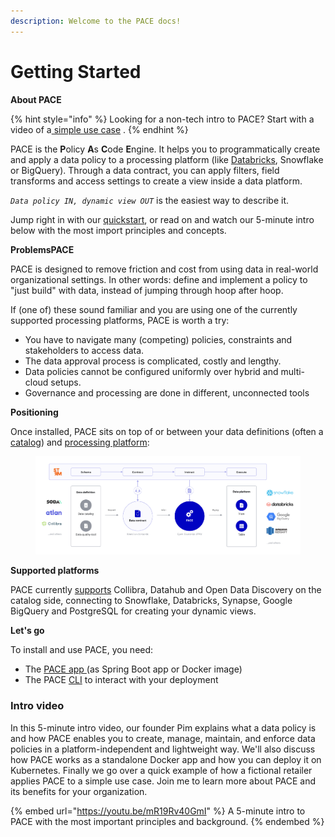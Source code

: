 ```yaml
---
description: Welcome to the PACE docs!
---
```


# Getting Started

**About PACE**

{% hint style="info" %}
Looking for a non-tech intro to PACE? Start with a video of a[ simple use case](readme/example-use-case.md) .
{% endhint %}

PACE is the **P**olicy **A**s **C**ode **E**ngine. It helps you to programmatically create and apply a data policy to a processing platform (like [Databricks](tutorials/databricks.md), Snowflake or BigQuery). Through a data contract, you can apply filters, field transforms and access settings to create a view inside a data platform.

_`Data policy IN, dynamic view OUT`_ is the easiest way to describe it.

Jump right in with our [quickstart](readme/quickstart.md), or read on and watch our 5-minute intro below with the most import principles and concepts.&#x20;

**ProblemsPACE**

PACE is designed to remove friction and cost from using data in real-world organizational settings. In other words: define and implement a policy to "just build" with data, instead of jumping through hoop after hoop.

If (one of) these sound familiar and you are using one of the currently supported processing platforms, PACE is worth a try:

* You have to navigate many (competing) policies, constraints and stakeholders to access data.
* The data approval process is complicated, costly and lengthy.
* Data policies cannot be configured uniformly over hybrid and multi-cloud setups.
* Governance and processing are done in different, unconnected tools

**Positioning**

Once installed, PACE sits on top of or between your data definitions (often a [catalog](reference/cli-reference/pace/pace\_list/pace\_list\_catalogs.md)) and [processing platform](reference/cli-reference/pace/pace\_list/pace\_list\_processing-platforms.md):

<figure><img src=".gitbook/assets/PACE-process-2.0@2x+interlace (1).png" alt=""><figcaption></figcaption></figure>

**Supported platforms**

PACE currently [supports](reference/integrations/) Collibra, Datahub and Open Data Discovery on the catalog side, connecting to Snowflake, Databricks, Synapse, Google BigQuery and PostgreSQL for creating your dynamic views.

**Let's go**

To install and use PACE, you need:

* The [PACE app ](https://github.com/getstrm/pace)(as Spring Boot app or Docker image)
* The PACE [CLI](https://github.com/getstrm/cli) to interact with your deployment

### Intro video

In this 5-minute intro video, our founder Pim explains what a data policy is and how PACE enables you to create, manage, maintain, and enforce data policies in a platform-independent and lightweight way. We'll also discuss how PACE works as a standalone Docker app and how you can deploy it on Kubernetes. Finally we go over a quick example of how a fictional retailer applies PACE to a simple use case. Join me to learn more about PACE and its benefits for your organization.

{% embed url="https://youtu.be/mR19Rv40GmI" %}
A 5-minute intro to PACE with the most important principles and background.
{% endembed %}
